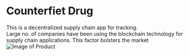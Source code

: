 # Counterfiet Drug

This is a decentralized supply chain app for  tracking.<br>
Large no. of companies have been using the blockchain technology for supply chain applications. This factor bolsters the market
![Image of Product](https://camo.githubusercontent.com/235c9c27d93ba602a9bd12615d7eea118ea04468/68747470733a2f2f7777772e6f70656e7863656c6c2e636f6d2f77702d636f6e74656e742f75706c6f6164732f323031372f31322f537570706c792d436861696e2d426c6f636b636861696e2e706e67)
